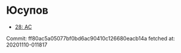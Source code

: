 # Юсупов
- [28: AC](28.md)

Commit: ff80ac5a05077bf0bd6ac90410c126680eacb14a
 fetched at: 20201110-011817
